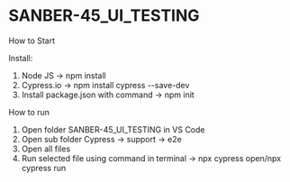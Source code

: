 # SANBER-45_UI_TESTING

How to Start

Install:
  1. Node JS -> npm install
  2. Cypress.io -> npm install cypress --save-dev
  3. Install package.json with command -> npm init

How to run

  1. Open folder SANBER-45_UI_TESTING in VS Code 
  2. Open sub folder Cypress -> support -> e2e
  3. Open all files
  4. Run selected file using command in terminal -> npx cypress open/npx cypress run



